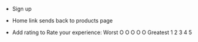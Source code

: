 * Sign up

* Home link sends back to products page

* Add rating to
Rate your experience:
Worst O O O O O Greatest
      1 2 3 4 5

